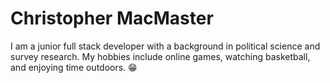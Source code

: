 # Christopher MacMaster 


I am a junior full stack developer with a background in political science and survey research. My hobbies include online games, watching basketball, and enjoying time outdoors. 😁 


